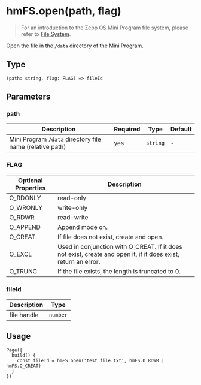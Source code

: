 
# hmFS.open(path, flag)

> For an introduction to the Zepp OS Mini Program file system, please refer to [File System](/docs/1.0/guides/framework/device/fs/).

Open the file in the `/data` directory of the Mini Program.

## Type[​](/docs/1.0/reference/device-app-api/hmFS/open/#type "Direct link to Type")

```
(path: string, flag: FLAG) => fileId  

```
## Parameters[​](/docs/1.0/reference/device-app-api/hmFS/open/#parameters "Direct link to Parameters")

### path[​](/docs/1.0/reference/device-app-api/hmFS/open/#path "Direct link to path")

| Description | Required | Type | Default |
| --- | --- | --- | --- |
| Mini Program `/data` directory file name (relative path) | yes | `string` | - |

### FLAG[​](/docs/1.0/reference/device-app-api/hmFS/open/#flag "Direct link to FLAG")

| Optional Properties | Description |
| --- | --- |
| O\_RDONLY | read-only |
| O\_WRONLY | write-only |
| O\_RDWR | read-write |
| O\_APPEND | Append mode on. |
| O\_CREAT | If file does not exist, create and open. |
| O\_EXCL | Used in conjunction with O\_CREAT. If it does not exist, create and open it, if it does exist, return an error. |
| O\_TRUNC | If the file exists, the length is truncated to 0. |

### fileId[​](/docs/1.0/reference/device-app-api/hmFS/open/#fileid "Direct link to fileId")

| Description | Type |
| --- | --- |
| file handle | `number` |

## Usage[​](/docs/1.0/reference/device-app-api/hmFS/open/#usage "Direct link to Usage")

```
Page({  
  build() {  
    const fileId = hmFS.open('test_file.txt', hmFS.O_RDWR | hmFS.O_CREAT)  
  }  
})  

```
